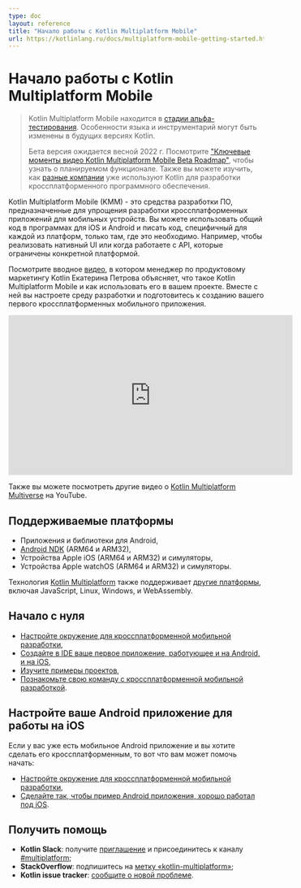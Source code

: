 ```yaml
---
type: doc
layout: reference
title: "Начало работы с Kotlin Multiplatform Mobile"
url: https://kotlinlang.ru/docs/multiplatform-mobile-getting-started.html
---
```


<!-- При переводе статьи оригинальная версия была от 25 February 2022 -->

<!-- Get started with Kotlin Multiplatform Mobile -->
# Начало работы с Kotlin Multiplatform Mobile

<!-- > Kotlin Multiplatform Mobile is in [Alpha](components-stability.md). Language features and tooling may change in future
> Kotlin versions.
> 
> Beta is expected in spring 2022. Check out [Kotlin Multiplatform Mobile Beta Roadmap Video Highlights](https://blog.jetbrains.com/kotlin/2021/10/kmm-beta-roadmap-video-highlights/)
> to learn about upcoming features. You can also see how [different companies](https://kotlinlang.org/lp/mobile/case-studies/)
> already use Kotlin for cross-platform app development. -->
> Kotlin Multiplatform Mobile находится в [стадии альфа-тестирования](components-stability.html). Особенности языка и
> инструментарий могут быть изменены в будущих версиях Kotlin.
>
> Бета версия ожидается весной 2022 г. Посмотрите ["Ключевые моменты видео Kotlin Multiplatform Mobile Beta Roadmap"](https://blog.jetbrains.com/kotlin/2021/10/kmm-beta-roadmap-video-highlights/),
> чтобы узнать о планируемом функционале. Также вы можете изучить, как [разные компании](https://kotlinlang.org/lp/mobile/case-studies/)
> уже используют Kotlin для разработки кроссплатформенного программного обеспечения.

<!-- Kotlin Multiplatform Mobile (KMM) is an SDK designed to simplify the development of cross-platform mobile applications.
You can share common code between iOS and Android apps and write platform-specific code only where it's necessary.
For example, to implement a native UI or when working with platform-specific APIs. -->
Kotlin Multiplatform Mobile (KMM) - это средства разработки ПО, предназначенные для упрощения разработки
кроссплатформенных приложений для мобильных устройств. Вы можете использовать общий код в программах для iOS и Android и
писать код, специфичный для каждой из платформ, только там, где это необходимо. Например, чтобы реализовать нативный UI
или когда работаете с API, которые ограничены конкретной платформой.

<!-- Watch the introductory [video](https://www.youtube.com/watch?v=mdN6P6RI__k), in which Kotlin Product Marketing Manager Ekaterina 
Petrova explains what Kotlin Multiplatform Mobile is and how to use it in your project. With Ekaterina,
you'll set up an environment and prepare to create your first cross-platform mobile application: -->
Посмотрите вводное [видео](https://www.youtube.com/watch?v=mdN6P6RI__k), в котором менеджер по продуктовому маркетингу
Kotlin Екатерина Петрова объясняет, что такое Kotlin Multiplatform Mobile и как использовать его в вашем проекте. Вместе
с ней вы настроете среду разработки и подготовитесь к созданию вашего первого кроссплатформенных мобильного приложения.

<iframe width="560" height="315" src="https://www.youtube.com/embed/mdN6P6RI__k" title="YouTube video player" frameborder="0" allow="accelerometer; autoplay; clipboard-write; encrypted-media; gyroscope; picture-in-picture" allowfullscreen></iframe>

<!-- You can also check out other videos about [Kotlin Multiplatform Multiverse](https://www.youtube.com/playlist?list=PLlFc5cFwUnmy_oVc9YQzjasSNoAk4hk_C) on YouTube. -->
Также вы можете посмотреть другие видео о [Kotlin Multiplatform Multiverse](https://www.youtube.com/playlist?list=PLlFc5cFwUnmy_oVc9YQzjasSNoAk4hk_C)
на YouTube.

<a name="supported-platforms"></a>

<!-- ## Supported platforms -->
## Поддерживаемые платформы

<!-- * Android applications and libraries
* [Android NDK](https://developer.android.com/ndk) (ARM64 and ARM32)
* Apple iOS devices (ARM64 and ARM32) and simulators
* Apple watchOS devices (ARM64 and ARM32) and simulators -->

* Приложения и библиотеки для Android,
* [Android NDK](https://developer.android.com/ndk) (ARM64 и ARM32),
* Устройства Apple iOS (ARM64 и ARM32) и симуляторы,
* Устройства Apple watchOS (ARM64 и ARM32) и симуляторы.

<!-- [Kotlin Multiplatform](multiplatform.md) technology also supports [other platforms](multiplatform-dsl-reference.md#targets), including
JavaScript, Linux, Windows, and WebAssembly. -->
Технология [Kotlin Multiplatform](multiplatform.html) также поддерживает [другие платформы](multiplatform-dsl-reference.html#targets),
включая JavaScript, Linux, Windows, и WebAssembly.

<a name="start-from-scratch"></a>

<!-- ## Start from scratch -->
## Начало с нуля

<!-- * [Set up the environment for cross-platform mobile development](multiplatform-mobile-setup.md)
* [Create your first app that works both on Android and iOS with IDE](multiplatform-mobile-create-first-app.md)
* [Check out the list of sample projects](multiplatform-mobile-samples.md)
* [Introduce cross-platform mobile development to your team](multiplatform-mobile-introduce-your-team.md) -->

* [Настройте окружение для кроссплатформенной мобильной разработки](multiplatform-mobile-setup.html),
* [Создайте в IDE ваше первое приложение, работующее и на Android, и на iOS](multiplatform-mobile-create-first-app.html),
* [Изучите примеры проектов](multiplatform-mobile-samples.html),
* [Познакомьте свою команду с кроссплатформенной мобильной разработкой](multiplatform-mobile-introduce-your-team.html).

<a name="make-your-android-application-work-on-ios"></a>

<!-- ## Make your Android application work on iOS -->
## Настройте ваше Android приложение для работы на iOS

<!-- If you already have an Android mobile application and want to make it cross-platform, here are some resources to help
you get started: -->
Если у вас уже есть мобильное Android приложение и вы хотите сделать его кроссплатформенным, то вот что вам может помочь
начать:

<!-- * [Set up the environment for cross-platform development](multiplatform-mobile-setup.md)
* [Make a sample Android application work well on iOS](multiplatform-mobile-integrate-in-existing-app.md) -->

* [Настройте окружение для кроссплатформенной мобильной разработки](multiplatform-mobile-setup.html),
* [Сделайте так, чтобы пример Android приложения, хорошо работал под iOS](multiplatform-mobile-integrate-in-existing-app.html).

<a name="get-help"></a>

<!-- ## Get help -->
## Получить помощь

<!-- * **Kotlin Slack**: Get an [invite](https://surveys.jetbrains.com/s3/kotlin-slack-sign-up) and join the [#multiplatform](https://kotlinlang.slack.com/archives/C3PQML5NU) channel
* **StackOverflow**: Subscribe to the [“kotlin-multiplatform” tag](https://stackoverflow.com/questions/tagged/kotlin-multiplatform)
* **Kotlin issue tracker**: [Report a new issue](https://youtrack.jetbrains.com/newIssue?project=KT) -->

* **Kotlin Slack**: получите [приглашение](https://surveys.jetbrains.com/s3/kotlin-slack-sign-up) и присоединитесь к
каналу [#multiplatform](https://kotlinlang.slack.com/archives/C3PQML5NU);
* **StackOverflow**: подпишитесь на [метку «kotlin-multiplatform»](https://stackoverflow.com/questions/tagged/kotlin-multiplatform);
* **Kotlin issue tracker**: [сообщите о новой проблеме](https://youtrack.jetbrains.com/newIssue?project=KT).
